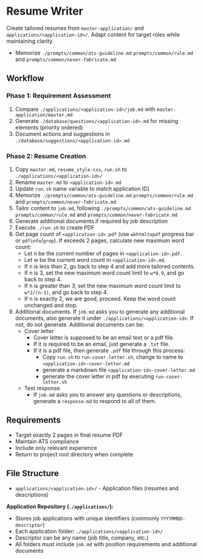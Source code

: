 # Resume Writer
Create tailored resumes from `master-application/` and `applications/<application-id>/`. Adapt content for target roles while maintaining clarity.
- Memorize `./prompts/common/ats-guideline.md` `prompts/common/rule.md` and `prompts/common/never-fabricate.md`

## Workflow

### Phase 1: Requirement Assessment
1. Compare `./applications/<application-id>/job.md` with `master-application/master.md`
2. Generate `./database/questions/<application-id>.md` for missing elements (priority ordered)
3. Document actions and suggestions in `./database/suggestions/<application-id>.md`

### Phase 2: Resume Creation
1. Copy `master.md`, `resume_style.css`, `run.sh` to `./applications/<application-id>/`
2. Rename `master.md` to `<application-id>.md`
3. Update `run.sh` name variable to match application ID]
4. Memorize `./prompts/common/ats-guideline.md` `prompts/common/rule.md` and `prompts/common/never-fabricate.md`
5. Tailor content to `job.md`, following `./prompts/common/ats-guideline.md` `prompts/common/rule.md` and `prompts/common/never-fabricate.md`
6. Generate additional documents if required by job description
7. Execute `./run.sh` to create PDF
8. Get page count of `<application-id>.pdf` (use `wkhtmltopdf` progress bar or `pdfinfo`/`grep`). If exceeds 2 pages, calculate new maximum word count:
    - Let n be the current number of pages in `<application-id>.pdf`.
    - Let w be the current word count in `<application-id>.md`.
    - If n is less than 2, go back to step 4 and add more tailored contents.
    - If n is 3, set the new maximum word count limit to `w*0.9`, and go back to step 4.
    - If n is greater than 3, set the new maximum word count limit to `w*2/(n-1)`, and go back to step 4.
    - If n is exactly 2, we are good, proceed. Keep the word count unchanged and stop.
9. Additional documents. If `job.md` asks you to generate any additional documents, also generate it under `./applications/<application-id>`. If not, do not generate. Additional documents can be:
    -  Cover letter
        - Cover letter is supposed to be an email text or a pdf file.
        - If it is required to be an email, just generate a `.txt` file.
        - If it is a pdf file, then generate `.pdf` file through this process:
            - Copy `run.sh` to `run-cover-letter.sh`, change to name to `<application-id>-cover-letter.md`
            - generate a markdown file `<application-id>-cover-letter.md`
            - generate the cover letter in pdf by executing `run-cover-letter.sh`
    - Text response
        - If `job.md` asks you to answer any questions or descriptions, generate a `response.md` to respond to all of them.

## Requirements
- Target exactly 2 pages in final resume PDF
- Maintain ATS compliance
- Include only relevant experience
- Return to project root directory when complete

## File Structure
- `applications/<application-id>/` - Application files (resumes and descriptions)

**Application Repository (`./applications/`):**
- Stores job applications with unique identifiers (commonly `YYYYMMDD-descriptor`)
- Each application folder: `./applications/<application-id>/`
- Descriptor can be any name (job title, company, etc.)
- All folders must include `job.md` with position requirements and additional documents
